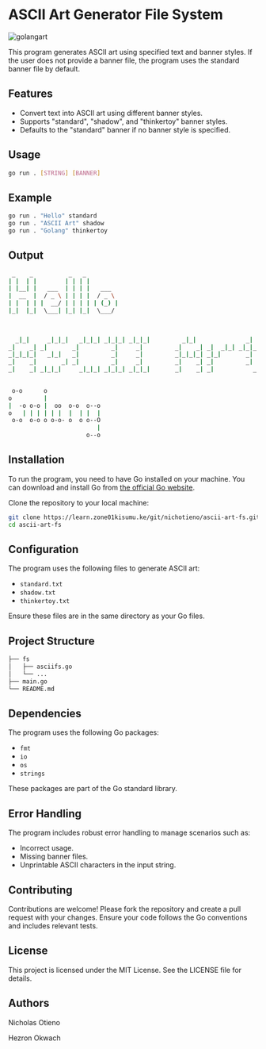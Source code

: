 
# ASCII Art Generator File System
![golangart](https://d1ohg4ss876yi2.cloudfront.net/golang-image-to-ascii-art-example/golang-ASCII-art.png)

This program generates ASCII art using specified text and banner styles. If the user does not provide a banner file, the program uses the standard banner file by default.

## Features

-   Convert text into ASCII art using different banner styles.
-   Supports "standard", "shadow", and "thinkertoy" banner styles.
-   Defaults to the "standard" banner if no banner style is specified.

## Usage
```bash
go run . [STRING] [BANNER]
```
## Example
```bash
go run . "Hello" standard 
go run . "ASCII Art" shadow 
go run . "Golang" thinkertoy
```
## Output
```bash
 _    _          _   _          
| |  | |        | | | |         
| |__| |   ___  | | | |   ___   
|  __  |  / _ \ | | | |  / _ \  
| |  | | |  __/ | | | | | (_) | 
|_|  |_|  \___| |_| |_|  \___/  
                                
                                                                                
```
```bash
  _|_|     _|_|_|   _|_|_| _|_|_| _|_|_|         _|_|              _|     
_|    _| _|       _|         _|     _|         _|    _| _|  _|_| _|_|_|_| 
_|_|_|_|   _|_|   _|         _|     _|         _|_|_|_| _|_|       _|     
_|    _|       _| _|         _|     _|         _|    _| _|         _|     
_|    _| _|_|_|     _|_|_| _|_|_| _|_|_|       _|    _| _|           _|_| 

```
```bash
                           
 o-o      o                
o         |                
|  -o o-o |  oo  o-o  o--o 
o   | | | | | |  |  | |  | 
 o-o  o-o o o-o- o  o o--O 
                         | 
                      o--o 

```
## Installation
To run the program, you need to have Go installed on your machine. You can download and install Go from [the official Go website](https://golang.org/dl/).

Clone the repository to your local machine:
```bash
git clone https://learn.zone01kisumu.ke/git/nichotieno/ascii-art-fs.git
cd ascii-art-fs
```
## Configuration

The program uses the following files to generate ASCII art:

-   `standard.txt`
-   `shadow.txt`
-   `thinkertoy.txt`

Ensure these files are in the same directory as your Go files.

## Project Structure
```bash
├── fs
│   ├── asciifs.go
│   └── ...
├── main.go
└── README.md
```
## Dependencies

The program uses the following Go packages:

-   `fmt`
-   `io`
-   `os`
-   `strings`

These packages are part of the Go standard library.

## Error Handling

The program includes robust error handling to manage scenarios such as:

-   Incorrect usage.
-   Missing banner files.
-   Unprintable ASCII characters in the input string.

## Contributing

Contributions are welcome! Please fork the repository and create a pull request with your changes. Ensure your code follows the Go conventions and includes relevant tests.

## License

This project is licensed under the MIT License. See the LICENSE file for details.

## Authors
Nicholas Otieno

Hezron Okwach










